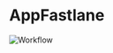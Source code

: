 # AppFastlane

![Workflow](https://github.com/mhalfaraby/AppFastlane/actions/workflows/pullRequest.yml/badge.svg)
